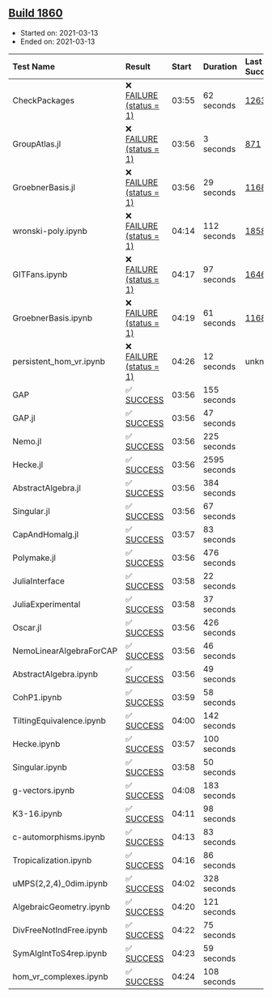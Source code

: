 ## [Build 1860](https://oscarci.mathematik.uni-kl.de/job/oscar-stable/1860/)

* Started on: 2021-03-13
* Ended on: 2021-03-13

| Test Name    | Result | Start | Duration | Last Success | First Failure |
|:-------------|:-------|:------|:---------|:-------------|:--------------|
| CheckPackages | ❌ [FAILURE (status = 1)](https://oscarci.mathematik.uni-kl.de/job/oscar-stable/1860/artifact/logs/build-1860/CheckPackages.log) | 03:55 | 62 seconds | [1263](https://oscarci.mathematik.uni-kl.de/job/oscar-stable/1263/) | [1264](https://oscarci.mathematik.uni-kl.de/job/oscar-stable/1264/) |
| GroupAtlas.jl | ❌ [FAILURE (status = 1)](https://oscarci.mathematik.uni-kl.de/job/oscar-stable/1860/artifact/logs/build-1860/GroupAtlas.jl.log) | 03:56 | 3 seconds | [871](https://oscarci.mathematik.uni-kl.de/job/oscar-stable/871/) | [872](https://oscarci.mathematik.uni-kl.de/job/oscar-stable/872/) |
| GroebnerBasis.jl | ❌ [FAILURE (status = 1)](https://oscarci.mathematik.uni-kl.de/job/oscar-stable/1860/artifact/logs/build-1860/GroebnerBasis.jl.log) | 03:56 | 29 seconds | [1168](https://oscarci.mathematik.uni-kl.de/job/oscar-stable/1168/) | [1169](https://oscarci.mathematik.uni-kl.de/job/oscar-stable/1169/) |
| wronski-poly.ipynb | ❌ [FAILURE (status = 1)](https://oscarci.mathematik.uni-kl.de/job/oscar-stable/1860/artifact/logs/build-1860/wronski-poly.ipynb.log) | 04:14 | 112 seconds | [1858](https://oscarci.mathematik.uni-kl.de/job/oscar-stable/1858/) | [1859](https://oscarci.mathematik.uni-kl.de/job/oscar-stable/1859/) |
| GITFans.ipynb | ❌ [FAILURE (status = 1)](https://oscarci.mathematik.uni-kl.de/job/oscar-stable/1860/artifact/logs/build-1860/GITFans.ipynb.log) | 04:17 | 97 seconds | [1646](https://oscarci.mathematik.uni-kl.de/job/oscar-stable/1646/) | [1647](https://oscarci.mathematik.uni-kl.de/job/oscar-stable/1647/) |
| GroebnerBasis.ipynb | ❌ [FAILURE (status = 1)](https://oscarci.mathematik.uni-kl.de/job/oscar-stable/1860/artifact/logs/build-1860/GroebnerBasis.ipynb.log) | 04:19 | 61 seconds | [1168](https://oscarci.mathematik.uni-kl.de/job/oscar-stable/1168/) | [1169](https://oscarci.mathematik.uni-kl.de/job/oscar-stable/1169/) |
| persistent_hom_vr.ipynb | ❌ [FAILURE (status = 1)](https://oscarci.mathematik.uni-kl.de/job/oscar-stable/1860/artifact/logs/build-1860/persistent_hom_vr.ipynb.log) | 04:26 | 12 seconds | unknown | unknown |
| GAP | ✅ [SUCCESS](https://oscarci.mathematik.uni-kl.de/job/oscar-stable/1860/artifact/logs/build-1860/GAP.log) | 03:56 | 155 seconds |  |  |
| GAP.jl | ✅ [SUCCESS](https://oscarci.mathematik.uni-kl.de/job/oscar-stable/1860/artifact/logs/build-1860/GAP.jl.log) | 03:56 | 47 seconds |  |  |
| Nemo.jl | ✅ [SUCCESS](https://oscarci.mathematik.uni-kl.de/job/oscar-stable/1860/artifact/logs/build-1860/Nemo.jl.log) | 03:56 | 225 seconds |  |  |
| Hecke.jl | ✅ [SUCCESS](https://oscarci.mathematik.uni-kl.de/job/oscar-stable/1860/artifact/logs/build-1860/Hecke.jl.log) | 03:56 | 2595 seconds |  |  |
| AbstractAlgebra.jl | ✅ [SUCCESS](https://oscarci.mathematik.uni-kl.de/job/oscar-stable/1860/artifact/logs/build-1860/AbstractAlgebra.jl.log) | 03:56 | 384 seconds |  |  |
| Singular.jl | ✅ [SUCCESS](https://oscarci.mathematik.uni-kl.de/job/oscar-stable/1860/artifact/logs/build-1860/Singular.jl.log) | 03:56 | 67 seconds |  |  |
| CapAndHomalg.jl | ✅ [SUCCESS](https://oscarci.mathematik.uni-kl.de/job/oscar-stable/1860/artifact/logs/build-1860/CapAndHomalg.jl.log) | 03:57 | 83 seconds |  |  |
| Polymake.jl | ✅ [SUCCESS](https://oscarci.mathematik.uni-kl.de/job/oscar-stable/1860/artifact/logs/build-1860/Polymake.jl.log) | 03:56 | 476 seconds |  |  |
| JuliaInterface | ✅ [SUCCESS](https://oscarci.mathematik.uni-kl.de/job/oscar-stable/1860/artifact/logs/build-1860/JuliaInterface.log) | 03:58 | 22 seconds |  |  |
| JuliaExperimental | ✅ [SUCCESS](https://oscarci.mathematik.uni-kl.de/job/oscar-stable/1860/artifact/logs/build-1860/JuliaExperimental.log) | 03:58 | 37 seconds |  |  |
| Oscar.jl | ✅ [SUCCESS](https://oscarci.mathematik.uni-kl.de/job/oscar-stable/1860/artifact/logs/build-1860/Oscar.jl.log) | 03:56 | 426 seconds |  |  |
| NemoLinearAlgebraForCAP | ✅ [SUCCESS](https://oscarci.mathematik.uni-kl.de/job/oscar-stable/1860/artifact/logs/build-1860/NemoLinearAlgebraForCAP.log) | 03:56 | 46 seconds |  |  |
| AbstractAlgebra.ipynb | ✅ [SUCCESS](https://oscarci.mathematik.uni-kl.de/job/oscar-stable/1860/artifact/logs/build-1860/AbstractAlgebra.ipynb.log) | 03:56 | 49 seconds |  |  |
| CohP1.ipynb | ✅ [SUCCESS](https://oscarci.mathematik.uni-kl.de/job/oscar-stable/1860/artifact/logs/build-1860/CohP1.ipynb.log) | 03:59 | 58 seconds |  |  |
| TiltingEquivalence.ipynb | ✅ [SUCCESS](https://oscarci.mathematik.uni-kl.de/job/oscar-stable/1860/artifact/logs/build-1860/TiltingEquivalence.ipynb.log) | 04:00 | 142 seconds |  |  |
| Hecke.ipynb | ✅ [SUCCESS](https://oscarci.mathematik.uni-kl.de/job/oscar-stable/1860/artifact/logs/build-1860/Hecke.ipynb.log) | 03:57 | 100 seconds |  |  |
| Singular.ipynb | ✅ [SUCCESS](https://oscarci.mathematik.uni-kl.de/job/oscar-stable/1860/artifact/logs/build-1860/Singular.ipynb.log) | 03:58 | 50 seconds |  |  |
| g-vectors.ipynb | ✅ [SUCCESS](https://oscarci.mathematik.uni-kl.de/job/oscar-stable/1860/artifact/logs/build-1860/g-vectors.ipynb.log) | 04:08 | 183 seconds |  |  |
| K3-16.ipynb | ✅ [SUCCESS](https://oscarci.mathematik.uni-kl.de/job/oscar-stable/1860/artifact/logs/build-1860/K3-16.ipynb.log) | 04:11 | 98 seconds |  |  |
| c-automorphisms.ipynb | ✅ [SUCCESS](https://oscarci.mathematik.uni-kl.de/job/oscar-stable/1860/artifact/logs/build-1860/c-automorphisms.ipynb.log) | 04:13 | 83 seconds |  |  |
| Tropicalization.ipynb | ✅ [SUCCESS](https://oscarci.mathematik.uni-kl.de/job/oscar-stable/1860/artifact/logs/build-1860/Tropicalization.ipynb.log) | 04:16 | 86 seconds |  |  |
| uMPS(2,2,4)_0dim.ipynb | ✅ [SUCCESS](https://oscarci.mathematik.uni-kl.de/job/oscar-stable/1860/artifact/logs/build-1860/uMPS-2-2-4-_0dim.ipynb.log) | 04:02 | 328 seconds |  |  |
| AlgebraicGeometry.ipynb | ✅ [SUCCESS](https://oscarci.mathematik.uni-kl.de/job/oscar-stable/1860/artifact/logs/build-1860/AlgebraicGeometry.ipynb.log) | 04:20 | 121 seconds |  |  |
| DivFreeNotIndFree.ipynb | ✅ [SUCCESS](https://oscarci.mathematik.uni-kl.de/job/oscar-stable/1860/artifact/logs/build-1860/DivFreeNotIndFree.ipynb.log) | 04:22 | 75 seconds |  |  |
| SymAlgIntToS4rep.ipynb | ✅ [SUCCESS](https://oscarci.mathematik.uni-kl.de/job/oscar-stable/1860/artifact/logs/build-1860/SymAlgIntToS4rep.ipynb.log) | 04:23 | 59 seconds |  |  |
| hom_vr_complexes.ipynb | ✅ [SUCCESS](https://oscarci.mathematik.uni-kl.de/job/oscar-stable/1860/artifact/logs/build-1860/hom_vr_complexes.ipynb.log) | 04:24 | 108 seconds |  |  |
